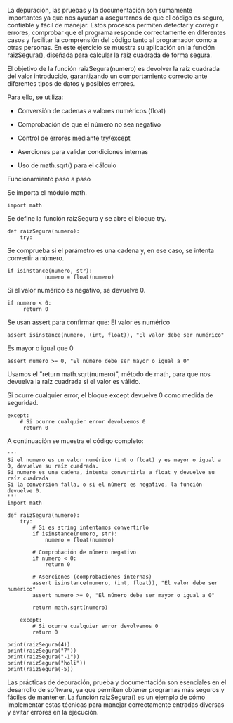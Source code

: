 La depuración, las pruebas y la documentación son sumamente importantes ya que nos ayudan a asegurarnos de que el código es seguro, confiable y fácil de manejar. Estos procesos permiten detectar y corregir errores, comprobar que el programa responde correctamente en diferentes casos y facilitar la comprensión del código tanto al programador como a otras personas. 
En este ejercicio se muestra su aplicación en la función raizSegura(), diseñada para calcular la raíz cuadrada de forma segura.

El objetivo de la función raizSegura(numero) es devolver la raíz cuadrada del valor introducido, garantizando un comportamiento correcto ante diferentes tipos de datos y posibles errores.

Para ello, se utiliza:

- Conversión de cadenas a valores numéricos (float)

- Comprobación de que el número no sea negativo

- Control de errores mediante try/except

- Aserciones para validar condiciones internas

- Uso de math.sqrt() para el cálculo

Funcionamiento paso a paso

Se importa el módulo math.
```
import math
```
Se define la función raízSegura y se abre el bloque try.
```
def raizSegura(numero):
    try:
```
Se comprueba si el parámetro es una cadena y, en ese caso, se intenta convertir a número.
```
if isinstance(numero, str):
            numero = float(numero)
```
Si el valor numérico es negativo, se devuelve 0.
```
if numero < 0:
     return 0
```
Se usan assert para confirmar que:
El valor es numérico
```
assert isinstance(numero, (int, float)), "El valor debe ser numérico"
```
Es mayor o igual que 0
```
assert numero >= 0, "El número debe ser mayor o igual a 0"
```
Usamos el "return math.sqrt(numero)", método de math, para que nos devuelva la raíz cuadrada si el valor es válido.

Si ocurre cualquier error, el bloque except devuelve 0 como medida de seguridad.
```
except:
    # Si ocurre cualquier error devolvemos 0
     return 0
```

A continuación se muestra el código completo:
```
'''
Si el numero es un valor numérico (int o float) y es mayor o igual a 0, devuelve su raíz cuadrada.
Si numero es una cadena, intenta convertirla a float y devuelve su raíz cuadrada
Si la conversión falla, o si el número es negativo, la función devuelve 0.
'''
import math

def raizSegura(numero):
    try:
        # Si es string intentamos convertirlo
        if isinstance(numero, str):
            numero = float(numero)

        # Comprobación de número negativo
        if numero < 0:
            return 0

        # Aserciones (comprobaciones internas)
        assert isinstance(numero, (int, float)), "El valor debe ser numérico"
        assert numero >= 0, "El número debe ser mayor o igual a 0"

        return math.sqrt(numero)

    except:
        # Si ocurre cualquier error devolvemos 0
        return 0

print(raizSegura(4))     
print(raizSegura("7")) 
print(raizSegura("-1"))  
print(raizSegura("holi")) 
print(raizSegura(-5))    
```
Las prácticas de depuración, prueba y documentación son esenciales en el desarrollo de software, ya que permiten obtener programas más seguros y fáciles de mantener. La función raizSegura() es un ejemplo de cómo implementar estas técnicas para manejar correctamente entradas diversas y evitar errores en la ejecución.